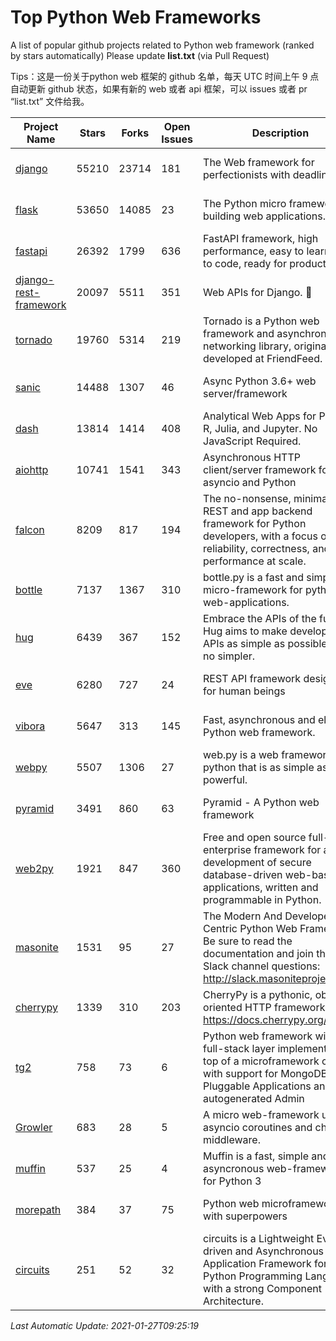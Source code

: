# Top Python Web Frameworks
A list of popular github projects related to Python web framework (ranked by stars automatically)
Please update **list.txt** (via Pull Request)

Tips：这是一份关于python web 框架的 github 名单，每天 UTC 时间上午 9 点自动更新 github 状态，如果有新的 web 或者 api 框架，可以 issues 或者 pr “list.txt” 文件给我。

| Project Name | Stars | Forks | Open Issues | Description | Last Commit |
| ------------ | ----- | ----- | ----------- | ----------- | ----------- |
| [django](https://github.com/django/django) | 55210 | 23714 | 181 | The Web framework for perfectionists with deadlines. | 2021-01-27 07:44:36 |
| [flask](https://github.com/pallets/flask) | 53650 | 14085 | 23 | The Python micro framework for building web applications. | 2021-01-07 00:57:31 |
| [fastapi](https://github.com/tiangolo/fastapi) | 26392 | 1799 | 636 | FastAPI framework, high performance, easy to learn, fast to code, ready for production | 2021-01-19 20:13:46 |
| [django-rest-framework](https://github.com/encode/django-rest-framework) | 20097 | 5511 | 351 | Web APIs for Django. 🎸 | 2021-01-06 13:13:34 |
| [tornado](https://github.com/tornadoweb/tornado) | 19760 | 5314 | 219 | Tornado is a Python web framework and asynchronous networking library, originally developed at FriendFeed. | 2021-01-13 12:52:20 |
| [sanic](https://github.com/sanic-org/sanic) | 14488 | 1307 | 46 | Async Python 3.6+ web server/framework | Build fast. Run fast. | 2021-01-19 09:04:11 |
| [dash](https://github.com/plotly/dash) | 13814 | 1414 | 408 | Analytical Web Apps for Python, R, Julia, and Jupyter. No JavaScript Required. | 2021-01-20 23:05:35 |
| [aiohttp](https://github.com/aio-libs/aiohttp) | 10741 | 1541 | 343 | Asynchronous HTTP client/server framework for asyncio and Python | 2021-01-26 17:42:31 |
| [falcon](https://github.com/falconry/falcon) | 8209 | 817 | 194 | The no-nonsense, minimalist REST and app backend framework for Python developers, with a focus on reliability, correctness, and performance at scale. | 2021-01-17 20:27:17 |
| [bottle](https://github.com/bottlepy/bottle) | 7137 | 1367 | 310 | bottle.py is a fast and simple micro-framework for python web-applications. | 2021-01-01 15:17:44 |
| [hug](https://github.com/hugapi/hug) | 6439 | 367 | 152 | Embrace the APIs of the future. Hug aims to make developing APIs as simple as possible, but no simpler. | 2020-08-10 05:07:26 |
| [eve](https://github.com/pyeve/eve) | 6280 | 727 | 24 | REST API framework designed for human beings | 2021-01-25 09:19:50 |
| [vibora](https://github.com/vibora-io/vibora) | 5647 | 313 | 145 | Fast, asynchronous and elegant Python web framework. | 2019-02-11 10:54:12 |
| [webpy](https://github.com/webpy/webpy) | 5507 | 1306 | 27 | web.py is a web framework for python that is as simple as it is powerful.  | 2021-01-07 07:23:53 |
| [pyramid](https://github.com/Pylons/pyramid) | 3491 | 860 | 63 | Pyramid - A Python web framework | 2021-01-20 06:45:33 |
| [web2py](https://github.com/web2py/web2py) | 1921 | 847 | 360 | Free and open source full-stack enterprise framework for agile development of secure database-driven web-based applications, written and programmable in Python. | 2020-11-28 02:23:25 |
| [masonite](https://github.com/MasoniteFramework/masonite) | 1531 | 95 | 27 | The Modern And Developer Centric Python Web Framework. Be sure to read the documentation and join the Slack channel questions: http://slack.masoniteproject.com | 2021-01-22 05:00:25 |
| [cherrypy](https://github.com/cherrypy/cherrypy) | 1339 | 310 | 203 | CherryPy is a pythonic, object-oriented HTTP framework.      https://docs.cherrypy.org/ | 2021-01-17 23:39:22 |
| [tg2](https://github.com/TurboGears/tg2) | 758 | 73 | 6 | Python web framework with full-stack layer implemented on top of a microframework core with support for MongoDB, Pluggable Applications and autogenerated Admin | 2020-10-08 07:18:07 |
| [Growler](https://github.com/pyGrowler/Growler) | 683 | 28 | 5 | A micro web-framework using asyncio coroutines and chained middleware. | 2020-03-08 07:51:41 |
| [muffin](https://github.com/klen/muffin) | 537 | 25 | 4 | Muffin is a fast, simple and asyncronous web-framework for Python 3 | 2021-01-26 12:11:47 |
| [morepath](https://github.com/morepath/morepath) | 384 | 37 | 75 | Python web microframework with superpowers | 2021-01-23 15:04:22 |
| [circuits](https://github.com/circuits/circuits) | 251 | 52 | 32 | circuits is a Lightweight Event driven and Asynchronous Application Framework for the Python Programming Language with a strong Component Architecture. | 2020-12-16 08:37:47 |

*Last Automatic Update: 2021-01-27T09:25:19*